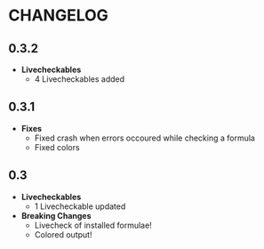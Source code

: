 # CHANGELOG

## 0.3.2
* __Livecheckables__
  - 4 Livecheckables added

## 0.3.1
* __Fixes__
  - Fixed crash when errors occoured while checking a formula
  - Fixed colors

## 0.3

* __Livecheckables__
  - 1 Livecheckable updated
* __Breaking Changes__
  - Livecheck of installed formulae!
  - Colored output!
